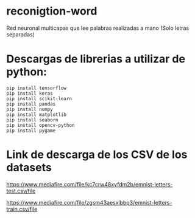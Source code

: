 # reconigtion-word
Red neuronal multicapas que lee palabras realizadas a mano (Solo letras separadas)

# Descargas de librerias a utilizar de python:

```
pip install tensorflow
pip install keras
pip install scikit-learn
pip install pandas
pip install numpy
pip install matplotlib
pip install seaborn
pip install opencv-python
pip install pygame
```

# Link de descarga de los CSV de los datasets

https://www.mediafire.com/file/kc7crw48xyfdm2b/emnist-letters-test.csv/file

https://www.mediafire.com/file/zgsm43aesxlbbp3/emnist-letters-train.csv/file
